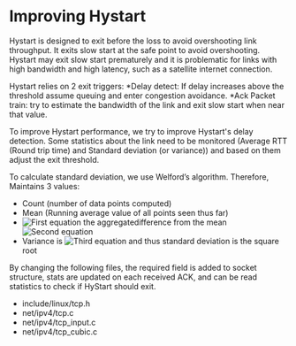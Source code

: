# Improving Hystart


Hystart is designed to exit before the loss to avoid overshooting link throughput. It exits slow start at the safe point to avoid overshooting.
Hystart may exit slow start prematurely and it is problematic for links with high bandwidth and high latency, such as a satellite internet connection.

Hystart relies on 2 exit triggers:
*Delay detect: If delay increases above the threshold assume queuing and enter congestion avoidance.
*Ack Packet train: try to estimate the bandwidth of the link and exit slow start when near that value.

To improve Hystart performance, we try to improve Hystart's delay detection. Some statistics about the link need to be monitored (Average RTT (Round trip time) and Standard deviation (or variance)) and based on them adjust the exit threshold.

To calculate standard deviation, we use Welford’s algorithm. Therefore, Maintains 3 values:
* Count (number of data points computed)
* Mean (Running average value of all points seen thus far)
* ![First equation](https://latex.codecogs.com/svg.image?M_%7B2%7D) the aggregatedifference from the mean ![Second equation](https://latex.codecogs.com/svg.image?M_%7B2%7D=%5Csum_%7Bn%7D%5E%7Bi=1%7D(x_%7Bi%7D-%5Cbar%7Bx_%7Bn%7D%7D)%5E%7B2%7D)
* Variance is ![Third equation](https://latex.codecogs.com/svg.image?%5Cfrac%7BM_%7B2%7D%7D%7Bn%7D) and thus standard deviation is the square root


By changing the following files, the required field is added to socket structure, stats are updated on each received ACK, and can be read statistics to check if HyStart should exit.
* include/linux/tcp.h
* net/ipv4/tcp.c
* net/ipv4/tcp_input.c
* net/ipv4/tcp_cubic.c

